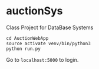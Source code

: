 # auctionSys
Class Project for DataBase Systems

```
cd AuctionWebApp 
source activate venv/bin/python3
python run.py
```
Go to `localhost:5000` to login.